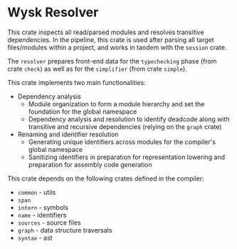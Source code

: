 # Wysk Resolver
This crate inspects all read/parsed modules and resolves transitive
dependencies. In the pipeline, this crate is used after parsing all target
files/modules within a project, and works in tandem with the `session` crate. 

The `resolver` prepares front-end data for the `typechecking` phase (from crate `check`) as well as
for the `simplifier` (from crate `simple`). 

This crate implements two main functionalities: 
* Dependency analysis
    - Module organization to form a module hierarchy and set the foundation for
      the global namespace
    - Dependency analysis and resolution to identify deadcode along with transitive and
      recursive dependencies (relying on the `graph` crate)
* Renaming and identifier resolution
    - Generating unique identifiers across modules for the compiler's global namespace
    - Sanitizing identifiers in preparation for representation lowering and
      preparation for assembly code generation

This crate depends on the following crates defined in the compiler:
* `common` - utils
* `span`
* `intern` - symbols
* `name` - identifiers
* `sources` - source files
* `graph` - data structure traversals
* `syntax` - ast 